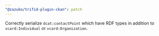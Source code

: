 ```yaml
---
"@zazuko/trifid-plugin-ckan": patch
---
```


Correctly serialize `dcat:contactPoint` which have RDF types in addition to `vcard:Individual` or `vcard:Organization`.
